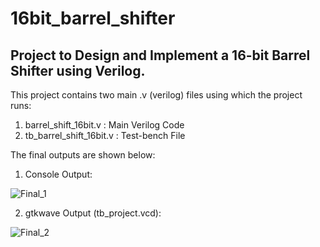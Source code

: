 # 16bit_barrel_shifter
Project to Design and Implement a 16-bit Barrel Shifter using Verilog.
-------------------------------------------------------------------------------------
This project contains two main .v (verilog) files using which the project runs:
1. barrel_shift_16bit.v : Main Verilog Code
2. tb_barrel_shift_16bit.v : Test-bench File

The final outputs are shown below:
1. Console Output:

![Final_1](https://user-images.githubusercontent.com/55109349/124075311-4ab5a300-da62-11eb-872f-a5fb07e39de1.PNG)

2. gtkwave Output (tb_project.vcd):

![Final_2](https://user-images.githubusercontent.com/55109349/124074946-cf53f180-da61-11eb-9859-f55359aa8ad7.png)
